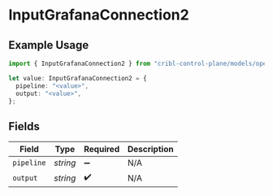 # InputGrafanaConnection2

## Example Usage

```typescript
import { InputGrafanaConnection2 } from "cribl-control-plane/models/operations";

let value: InputGrafanaConnection2 = {
  pipeline: "<value>",
  output: "<value>",
};
```

## Fields

| Field              | Type               | Required           | Description        |
| ------------------ | ------------------ | ------------------ | ------------------ |
| `pipeline`         | *string*           | :heavy_minus_sign: | N/A                |
| `output`           | *string*           | :heavy_check_mark: | N/A                |